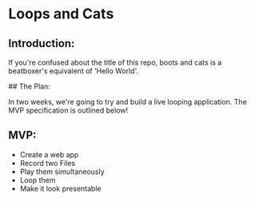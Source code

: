 # Loops and Cats

## Introduction:

If you're confused about the title of this repo, boots and cats is a beatboxer's equivalent of 'Hello World'.

## The Plan:

In two weeks, we're going to try and build a live looping application. The MVP specification is outlined below!

## MVP:

- Create a web app
- Record two Files
- Play them simultaneously
- Loop them
- Make it look presentable
